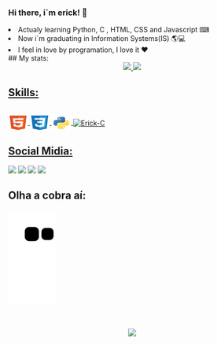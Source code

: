 ### Hi there, i`m erick! 👋
<li>Actualy learning Python, C , HTML, CSS and Javascript ⌨</li>
<li>Now i´m graduating in Information Systems(IS) 🌎💻</li>
<li>I feel in love by programation, I love it ❤</li>
## My stats:
<div align="center">
  <a href="https://github.com/ErickBezerrar">
  <img height="180em" src="https://github-readme-stats.vercel.app/api?username=ErickBezerrar&show_icons=true&theme=dracula&include_all_commits=true&count_private=true"/>
  <img height="180em" src="https://github-readme-stats.vercel.app/api/top-langs/?username=ErickBezerrar&layout=compact&langs_count=7&theme=dracula"/>
</div>


## Skills:
<div style="display: inline_block"><br>
  <img align="center" alt="Erick-HTML" height="30" width="40" src="https://raw.githubusercontent.com/devicons/devicon/master/icons/html5/html5-original.svg">
  <img align="center" alt="Erick-CSS" height="30" width="40" src="https://raw.githubusercontent.com/devicons/devicon/master/icons/css3/css3-original.svg">
  <img align="center" alt="Erick-Python" height="30" width="40" src="https://raw.githubusercontent.com/devicons/devicon/master/icons/python/python-original.svg">
  <img align="center" alt="Erick-C" height="30" width="40" src="https://cdn.jsdelivr.net/gh/devicons/devicon/icons/c/c-original.svg" />
</div>


## Social Midia:
<div> 
  <a href="https://instagram.com/erick_bzrs" target="_blank"><img src="https://img.shields.io/badge/-Instagram-%23E4405F?style=for-the-badge&logo=instagram&logoColor=white" target="_blank"></a>
 	<a href="https://www.twitch.tv/gruisfrigamer" target="_blank"><img src="https://img.shields.io/badge/Twitch-9146FF?style=for-the-badge&logo=twitch&logoColor=white" target="_blank"></a>
  <a href = "mailto:erickbrtrindade@gmail.com"><img src="https://img.shields.io/badge/-Gmail-%23333?style=for-the-badge&logo=gmail&logoColor=white" target="_blank"></a>
  <a href="https://www.linkedin.com/in/rafaella-ballerini-45875016a" target="_blank"><img src="https://img.shields.io/badge/-LinkedIn-%230077B5?style=for-the-badge&logo=linkedin&logoColor=white" target="_blank"></a> 
 
 ## Olha a cobra aí:
  ![Snake animation](https://github.com/rafaballerini/rafaballerini/blob/output/github-contribution-grid-snake.svg)
</div>
</br>
<p align="center">   <img alingn="center" src="https://profile-counter.glitch.me/ErickBezerrar/count.svg" /></p>
